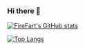 ### Hi there 👋

[![FireFart's GitHub stats](https://github-readme-stats.vercel.app/api?username=FireFart)](https://github.com/anuraghazra/github-readme-stats)

[![Top Langs](https://github-readme-stats.vercel.app/api/top-langs/?username=FireFart)](https://github.com/anuraghazra/github-readme-stats)

<!--
**FireFart/FireFart** is a ✨ _special_ ✨ repository because its `README.md` (this file) appears on your GitHub profile.

Here are some ideas to get you started:

- 🔭 I’m currently working on ...
- 🌱 I’m currently learning ...
- 👯 I’m looking to collaborate on ...
- 🤔 I’m looking for help with ...
- 💬 Ask me about ...
- 📫 How to reach me: ...
- 😄 Pronouns: ...
- ⚡ Fun fact: ...
-->
